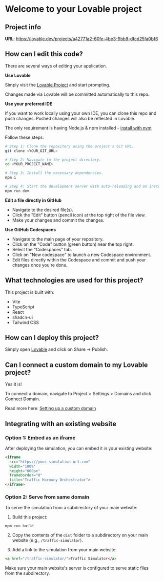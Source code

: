 
# Welcome to your Lovable project

## Project info

**URL**: https://lovable.dev/projects/a42771a2-60fe-4be3-9bb8-dfcd25fa0bf6

## How can I edit this code?

There are several ways of editing your application.

**Use Lovable**

Simply visit the [Lovable Project](https://lovable.dev/projects/a42771a2-60fe-4be3-9bb8-dfcd25fa0bf6) and start prompting.

Changes made via Lovable will be committed automatically to this repo.

**Use your preferred IDE**

If you want to work locally using your own IDE, you can clone this repo and push changes. Pushed changes will also be reflected in Lovable.

The only requirement is having Node.js & npm installed - [install with nvm](https://github.com/nvm-sh/nvm#installing-and-updating)

Follow these steps:

```sh
# Step 1: Clone the repository using the project's Git URL.
git clone <YOUR_GIT_URL>

# Step 2: Navigate to the project directory.
cd <YOUR_PROJECT_NAME>

# Step 3: Install the necessary dependencies.
npm i

# Step 4: Start the development server with auto-reloading and an instant preview.
npm run dev
```

**Edit a file directly in GitHub**

- Navigate to the desired file(s).
- Click the "Edit" button (pencil icon) at the top right of the file view.
- Make your changes and commit the changes.

**Use GitHub Codespaces**

- Navigate to the main page of your repository.
- Click on the "Code" button (green button) near the top right.
- Select the "Codespaces" tab.
- Click on "New codespace" to launch a new Codespace environment.
- Edit files directly within the Codespace and commit and push your changes once you're done.

## What technologies are used for this project?

This project is built with:

- Vite
- TypeScript
- React
- shadcn-ui
- Tailwind CSS

## How can I deploy this project?

Simply open [Lovable](https://lovable.dev/projects/a42771a2-60fe-4be3-9bb8-dfcd25fa0bf6) and click on Share -> Publish.

## Can I connect a custom domain to my Lovable project?

Yes it is!

To connect a domain, navigate to Project > Settings > Domains and click Connect Domain.

Read more here: [Setting up a custom domain](https://docs.lovable.dev/tips-tricks/custom-domain#step-by-step-guide)

## Integrating with an existing website

### Option 1: Embed as an iframe
After deploying the simulation, you can embed it in your existing website:

```html
<iframe 
  src="https://your-simulation-url.com" 
  width="100%" 
  height="800px" 
  frameborder="0"
  title="Traffic Harmony Orchestrator">
</iframe>
```

### Option 2: Serve from same domain
To serve the simulation from a subdirectory of your main website:

1. Build this project:
```
npm run build
```

2. Copy the contents of the `dist` folder to a subdirectory on your main website (e.g., `/traffic-simulator`).

3. Add a link to the simulation from your main website:
```html
<a href="/traffic-simulator/">Traffic Simulator</a>
```

Make sure your main website's server is configured to serve static files from the subdirectory.
